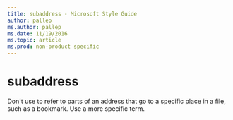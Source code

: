 ```yaml
---
title: subaddress - Microsoft Style Guide
author: pallep
ms.author: pallep
ms.date: 11/19/2016
ms.topic: article
ms.prod: non-product specific
---
```


# subaddress

Don't
use to refer to parts of an address that go to a specific place in a
file, such as a bookmark. Use a more specific term.
